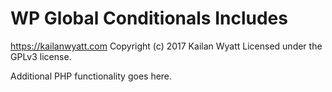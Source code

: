 # WP Global Conditionals Includes #
https://kailanwyatt.com
Copyright (c) 2017 Kailan Wyatt
Licensed under the GPLv3 license.

Additional PHP functionality goes here.